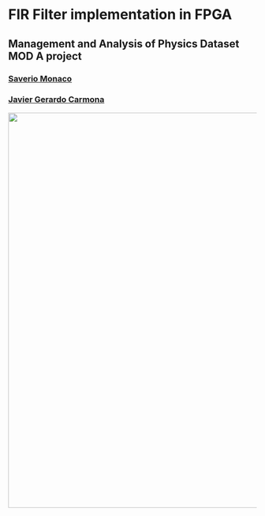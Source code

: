 # FIR Filter implementation in FPGA
## Management and Analysis of Physics Dataset MOD A project
### [Saverio Monaco](https://github.com/SaverioMonaco/)
### [Javier Gerardo Carmona](https://github.com/eigen-carmona/)  

<img src="https://raw.githubusercontent.com/SaverioMonaco/4-Taps-FIR-Filter/track_saverio_10/tex/img/readme1.png" width=800>


